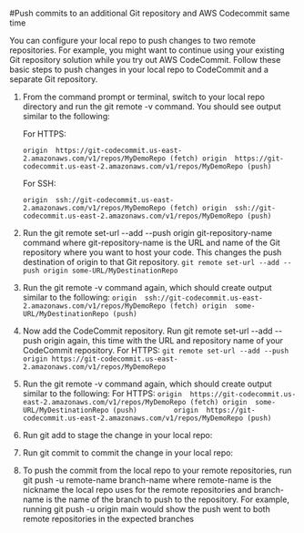 #Push commits to an additional Git repository and AWS Codecommit same time

You can configure your local repo to push changes to two remote repositories. For example, you might want to continue using your existing Git repository solution while you try out AWS CodeCommit. Follow these basic steps to push changes in your local repo to CodeCommit and a separate Git repository.

1. From the command prompt or terminal, switch to your local repo directory and run the git remote -v command. You should see output similar to the following:

   For HTTPS:
   
   `
   origin  https://git-codecommit.us-east-2.amazonaws.com/v1/repos/MyDemoRepo (fetch)
   origin  https://git-codecommit.us-east-2.amazonaws.com/v1/repos/MyDemoRepo (push)
   `     
   
   For SSH:
   
   `
   origin  ssh://git-codecommit.us-east-2.amazonaws.com/v1/repos/MyDemoRepo (fetch)
   origin  ssh://git-codecommit.us-east-2.amazonaws.com/v1/repos/MyDemoRepo (push)
   `
   
 2. Run the git remote set-url --add --push origin git-repository-name command where git-repository-name is the URL and name of the Git repository where you want to host your code. This changes the push destination of origin to that Git repository.
    `git remote set-url --add --push origin some-URL/MyDestinationRepo`
    
 3. Run the git remote -v command again, which should create output similar to the following:
    `
    origin  ssh://git-codecommit.us-east-2.amazonaws.com/v1/repos/MyDemoRepo (fetch)
    origin  some-URL/MyDestinationRepo (push)
    `
    
 4. Now add the CodeCommit repository. Run git remote set-url --add --push origin again, this time with the URL and repository name of your CodeCommit repository.
    For HTTPS:
     `git remote set-url --add --push origin https://git-codecommit.us-east-2.amazonaws.com/v1/repos/MyDemoRepo`
     
 5. Run the git remote -v command again, which should create output similar to the following:
    For HTTPS: 
    `
    origin  https://git-codecommit.us-east-2.amazonaws.com/v1/repos/MyDemoRepo (fetch)
    origin  some-URL/MyDestinationRepo (push)        
    origin  https://git-codecommit.us-east-2.amazonaws.com/v1/repos/MyDemoRepo (push)      
    `
6. Run git add to stage the change in your local repo:
7. Run git commit to commit the change in your local repo:
8. To push the commit from the local repo to your remote repositories, run git push -u remote-name branch-name where remote-name is the nickname the local repo uses for the remote repositories and branch-name is the name of the branch to push to the repository. For example, running git push -u origin main would show the push went to both remote repositories in the expected branches
